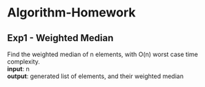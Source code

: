 # Algorithm-Homework
## Exp1 - Weighted Median
Find the weighted median of n elements, with O(n) worst case time complexity.  
**input**: n  
**output**: generated list of elements, and their weighted median
